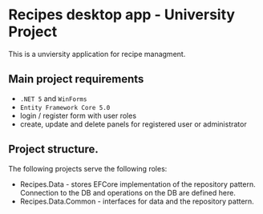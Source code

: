 # Recipes desktop app - University Project

This is a unviersity application for recipe managment.

## Main project requirements

  - `.NET 5` and `WinForms`
  - `Entity Framework Core 5.0`
  -  login / register form with user roles
  -  create, update and delete panels for registered user or administrator

## Project structure.

The following projects serve the following roles:

- Recipes.Data - stores EFCore implementation of the repository pattern. Connection to the DB and operations on the DB are defined here.
- Recipes.Data.Common - interfaces for data and the repository pattern.